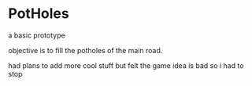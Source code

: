# PotHoles
a basic prototype

objective is to fill the potholes of the main road.

had plans to add more cool stuff but felt the game idea is bad so i had to stop
